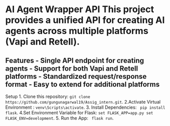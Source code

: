 # AI Agent Wrapper API This project provides a unified API for creating AI agents across multiple platforms (Vapi and Retell). 
 ## Features - Single API endpoint for creating agents - Support for both Vapi and Retell platforms - Standardized request/response format - Easy to extend for additional platforms 
 Setup 1. Clone this repository: ``` git clone https://github.com/gungunagarwal19/Assig_intern.git ```.
 2.Activate Virtual Environment : ``` venv\Scripts\activate ```.
 3. Install Dependencies:  ``` pip install flask```.
 4.Set Environment Variable for Flask: ```set FLASK_APP=app.py
                                         set FLASK_ENV=development```.
 5. Run the App: ``` flask run```.
